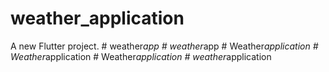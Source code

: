 # weather_application

A new Flutter project.
#   w e a t h e r _ a p p  
 #   w e a t h e r _ a p p  
 #   W e a t h e r _ a p p l i c a t i o n  
 #   W e a t h e r _ a p p l i c a t i o n  
 #   W e a t h e r _ a p p l i c a t i o n  
 #   w e a t h e r _ a p p l i c a t i o n  
 